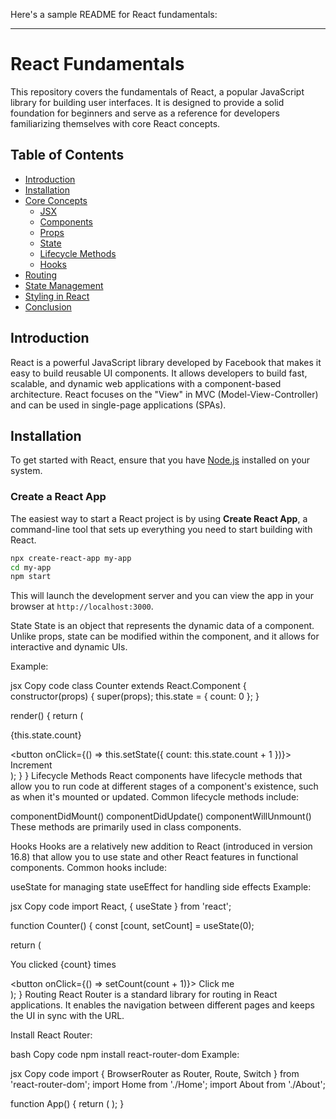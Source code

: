 Here's a sample README for React fundamentals:

---

# React Fundamentals

This repository covers the fundamentals of React, a popular JavaScript library for building user interfaces. It is designed to provide a solid foundation for beginners and serve as a reference for developers familiarizing themselves with core React concepts.

## Table of Contents
- [Introduction](#introduction)
- [Installation](#installation)
- [Core Concepts](#core-concepts)
  - [JSX](#jsx)
  - [Components](#components)
  - [Props](#props)
  - [State](#state)
  - [Lifecycle Methods](#lifecycle-methods)
  - [Hooks](#hooks)
- [Routing](#routing)
- [State Management](#state-management)
- [Styling in React](#styling-in-react)
- [Conclusion](#conclusion)

## Introduction

React is a powerful JavaScript library developed by Facebook that makes it easy to build reusable UI components. It allows developers to build fast, scalable, and dynamic web applications with a component-based architecture. React focuses on the "View" in MVC (Model-View-Controller) and can be used in single-page applications (SPAs).

## Installation

To get started with React, ensure that you have [Node.js](https://nodejs.org/) installed on your system.

### Create a React App

The easiest way to start a React project is by using **Create React App**, a command-line tool that sets up everything you need to start building with React.

```bash
npx create-react-app my-app
cd my-app
npm start
```

This will launch the development server and you can view the app in your browser at `http://localhost:3000`.

State
State is an object that represents the dynamic data of a component. Unlike props, state can be modified within the component, and it allows for interactive and dynamic UIs.

Example:

jsx
Copy code
class Counter extends React.Component {
  constructor(props) {
    super(props);
    this.state = { count: 0 };
  }

  render() {
    return (
      <div>
        <p>{this.state.count}</p>
        <button onClick={() => this.setState({ count: this.state.count + 1 })}>
          Increment
        </button>
      </div>
    );
  }
}
Lifecycle Methods
React components have lifecycle methods that allow you to run code at different stages of a component's existence, such as when it's mounted or updated. Common lifecycle methods include:

componentDidMount()
componentDidUpdate()
componentWillUnmount()
These methods are primarily used in class components.

Hooks
Hooks are a relatively new addition to React (introduced in version 16.8) that allow you to use state and other React features in functional components. Common hooks include:

useState for managing state
useEffect for handling side effects
Example:

jsx
Copy code
import React, { useState } from 'react';

function Counter() {
  const [count, setCount] = useState(0);

  return (
    <div>
      <p>You clicked {count} times</p>
      <button onClick={() => setCount(count + 1)}>
        Click me
      </button>
    </div>
  );
}
Routing
React Router is a standard library for routing in React applications. It enables the navigation between different pages and keeps the UI in sync with the URL.

Install React Router:

bash
Copy code
npm install react-router-dom
Example:

jsx
Copy code
import { BrowserRouter as Router, Route, Switch } from 'react-router-dom';
import Home from './Home';
import About from './About';

function App() {
  return (
    <Router>
      <Switch>
        <Route path="/" exact component={Home} />
        <Route path="/about" component={About} />
      </Switch>
    </Router>
  );
}
